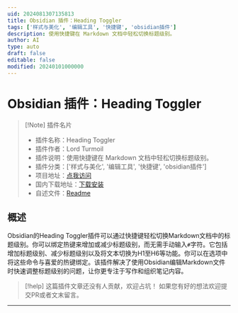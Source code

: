 ```yaml
---
uid: 2024081307135813
title: Obsidian 插件：Heading Toggler
tags: ['样式与美化', '编辑工具', '快捷键', 'obsidian插件']
description: 使用快捷键在 Markdown 文档中轻松切换标题级别。
author: AI
type: auto
draft: false
editable: false
modified: 20240101000000
---
```


# Obsidian 插件：Heading Toggler

> [!Note] 插件名片
> - 插件名称：Heading Toggler
> - 插件作者：Lord Turmoil
> - 插件说明：使用快捷键在 Markdown 文档中轻松切换标题级别。
> - 插件分类：['样式与美化', '编辑工具', '快捷键', 'obsidian插件']
> - 项目地址：[点我访问](https://github.com/Lord-Turmoil/heading-toggler-obsidian)
> - 国内下载地址：[下载安装](https://pkmer.cn/products/plugin/pluginMarket/?heading-toggler)
> - 自述文件：[Readme](https://ghproxy.net/https://raw.githubusercontent.com/Lord-Turmoil/heading-toggler-obsidian/main/README.md)



## 概述

Obsidian的Heading Toggler插件可以通过快捷键轻松切换Markdown文档中的标题级别。你可以绑定热键来增加或减少标题级别，而无需手动输入`#`字符。它包括增加标题级别、减少标题级别以及将文本切换为H1至H6等功能。你可以在选项中将这些命令与喜爱的热键绑定。该插件解决了使用Obsidian编辑Markdown文件时快速调整标题级别的问题，让你更专注于写作和组织笔记内容。


> [!help] 
> 这篇插件文章还没有人贡献，欢迎占坑！
> 如果您有好的想法欢迎提交PR或者文末留言。
> 

---



